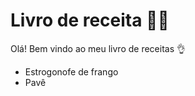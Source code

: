 #  Livro de receita :woman_cook:

Olá! Bem vindo ao meu livro de receitas :ok_hand:

- Estrogonofe de frango
- Pavê







###   

###   



